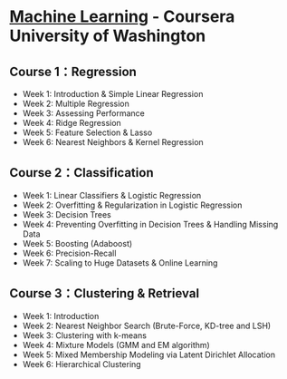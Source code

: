 # [Machine Learning](https://www.coursera.org/specializations/machine-learning) - Coursera University of Washington

## Course 1：Regression
- Week 1: Introduction & Simple Linear Regression
- Week 2: Multiple Regression
- Week 3: Assessing Performance
- Week 4: Ridge Regression
- Week 5: Feature Selection & Lasso
- Week 6: Nearest Neighbors & Kernel Regression

## Course 2：Classification
- Week 1: Linear Classifiers & Logistic Regression
- Week 2: Overfitting & Regularization in Logistic Regression
- Week 3: Decision Trees
- Week 4: Preventing Overfitting in Decision Trees & Handling Missing Data
- Week 5: Boosting (Adaboost)
- Week 6: Precision-Recall
- Week 7: Scaling to Huge Datasets & Online Learning

## Course 3：Clustering & Retrieval
- Week 1: Introduction
- Week 2: Nearest Neighbor Search (Brute-Force, KD-tree and LSH)
- Week 3: Clustering with k-means
- Week 4: Mixture Models (GMM and EM algorithm)
- Week 5: Mixed Membership Modeling via Latent Dirichlet Allocation
- Week 6: Hierarchical Clustering
